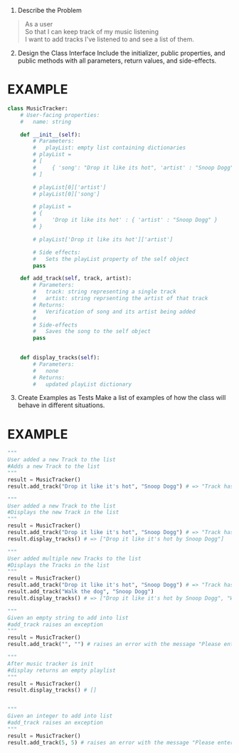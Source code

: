 1. Describe the Problem

> As a user <br>
> So that I can keep track of my music listening <br>
> I want to add tracks I've listened to and see a list of them.

2. Design the Class Interface
Include the initializer, public properties, and public methods with all parameters, return values, and side-effects.

# EXAMPLE
```python
class MusicTracker:
    # User-facing properties:
    #   name: string

    def __init__(self):
        # Parameters:
        #   playList: empty list containing dictionaries
        # playList = 
        # [
        #     { 'song': "Drop it like its hot", 'artist' : "Snoop Dogg" }
        # ]

        # playList[0]['artist']
        # playList[0]['song']

        # playList =  
        # {
        #     'Drop it like its hot' : { 'artist' : "Snoop Dogg" }
        # }

        # playList['Drop it like its hot']['artist']

        # Side effects:
        #   Sets the playList property of the self object 
        pass

    def add_track(self, track, artist):
        # Parameters:
        #   track: string representing a single track
        #   artist: string reprsenting the artist of that track 
        # Returns:
        #   Verification of song and its artist being added
        # 
        # Side-effects
        #   Saves the song to the self object
        pass 

    
    def display_tracks(self):
        # Parameters:
        #   none
        # Returns:
        #   updated playList dictionary
```

3. Create Examples as Tests
Make a list of examples of how the class will behave in different situations.

# EXAMPLE

```python
"""
User added a new Track to the list
#Adds a new Track to the list
"""
result = MusicTracker()
result.add_track("Drop it like it's hot", "Snoop Dogg") # => "Track has been added."

"""
User added a new Track to the list
#Displays the new Track in the list
"""
result = MusicTracker()
result.add_track("Drop it like it's hot", "Snoop Dogg") # => "Track has been added."
result.display_tracks() # => ["Drop it like it's hot by Snoop Dogg"]

"""
User added multiple new Tracks to the list
#Displays the Tracks in the list
"""
result = MusicTracker()
result.add_track("Drop it like it's hot", "Snoop Dogg") # => "Track has been added."
result.add_track("Walk the dog", "Snoop Dogg")
result.display_tracks() # => ["Drop it like it's hot by Snoop Dogg", "Walk the dog by Snoop Dogg"]

"""
Given an empty string to add into list
#add_track raises an exception
"""
result = MusicTracker()
result.add_track("", "") # raises an error with the message "Please enter a track along with artist name."

"""
After music tracker is init
#display returns an empty playlist
"""
result = MusicTracker()
result.display_tracks() # []


"""
Given an integer to add into list
#add_track raises an exception
"""
result = MusicTracker()
result.add_track(5, 5) # raises an error with the message "Please enter text. Track name and artist name."

```